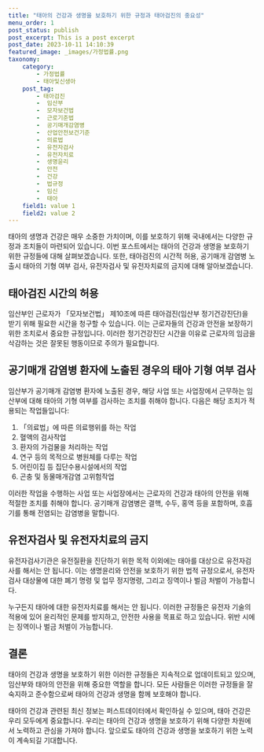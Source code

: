 ```yaml
---
title: "태아의 건강과 생명을 보호하기 위한 규정과 태아검진의 중요성"
menu_order: 1
post_status: publish
post_excerpt: This is a post excerpt
post_date: 2023-10-11 14:10:39
featured_image: _images/가정법률.png
taxonomy:
    category:
        - 가정법률
        - 태아및신생아
    post_tag:
        - 태아검진
        -  임산부
        -  모자보건법
        -  근로기준법
        -  공기매개감염병
        -  산업안전보건기준
        -  의료법
        -  유전자검사
        -  유전자치료
        -  생명윤리
        -  안전
        -  건강
        -  법규정
        -  임신
        -  태아
    field1: value 1
    field2: value 2
---
```



태아의 생명과 건강은 매우 소중한 가치이며, 이를 보호하기 위해 국내에서는 다양한 규정과 조치들이 마련되어 있습니다. 이번 포스트에서는 태아의 건강과 생명을 보호하기 위한 규정들에 대해 살펴보겠습니다. 또한, 태아검진의 시간적 허용, 공기매개 감염병 노출시 태아의 기형 여부 검사, 유전자검사 및 유전자치료의 금지에 대해 알아보겠습니다.

## 태아검진 시간의 허용

임산부인 근로자가 「모자보건법」 제10조에 따른 태아검진(임산부 정기건강진단)을 받기 위해 필요한 시간을 청구할 수 있습니다. 이는 근로자들의 건강과 안전을 보장하기 위한 조치로서 중요한 규정입니다. 이러한 정기건강진단 시간을 이유로 근로자의 임금을 삭감하는 것은 잘못된 행동이므로 주의가 필요합니다.

## 공기매개 감염병 환자에 노출된 경우의 태아 기형 여부 검사

임산부가 공기매개 감염병 환자에 노출된 경우, 해당 사업 또는 사업장에서 근무하는 임산부에 대해 태아의 기형 여부를 검사하는 조치를 취해야 합니다. 다음은 해당 조치가 적용되는 작업들입니다:

1. 「의료법」에 따른 의료행위를 하는 작업
2. 혈액의 검사작업
3. 환자의 가검물을 처리하는 작업
4. 연구 등의 목적으로 병원체를 다루는 작업
5. 어린이집 등 집단수용시설에서의 작업
6. 곤충 및 동물매개감염 고위험작업

이러한 작업을 수행하는 사업 또는 사업장에서는 근로자의 건강과 태아의 안전을 위해 적절한 조치를 취해야 합니다. 공기매개 감염병은 결핵, 수두, 홍역 등을 포함하며, 호흡기를 통해 전염되는 감염병을 말합니다.

## 유전자검사 및 유전자치료의 금지

유전자검사기관은 유전질환을 진단하기 위한 목적 이외에는 태아를 대상으로 유전자검사를 해서는 안 됩니다. 이는 생명윤리와 안전을 보호하기 위한 법적 규정으로서, 유전자검사 대상물에 대한 폐기 명령 및 업무 정지명령, 그리고 징역이나 벌금 처벌이 가능합니다.

누구든지 태아에 대한 유전자치료를 해서는 안 됩니다. 이러한 규정들은 유전자 기술의 적용에 있어 윤리적인 문제를 방지하고, 안전한 사용을 목표로 하고 있습니다. 위반 시에는 징역이나 벌금 처벌이 가능합니다.

## 결론

태아의 건강과 생명을 보호하기 위한 이러한 규정들은 지속적으로 업데이트되고 있으며, 임산부와 태아의 안전을 위해 중요한 역할을 합니다. 모든 사람들은 이러한 규정들을 잘 숙지하고 준수함으로써 태아의 건강과 생명을 함께 보호해야 합니다.

태아의 건강과 관련된 최신 정보는 퍼스트데이터에서 확인하실 수 있으며, 태아 건강은 우리 모두에게 중요합니다. 우리는 태아의 건강과 생명을 보호하기 위해 다양한 차원에서 노력하고 관심을 가져야 합니다. 앞으로도 태아의 건강과 생명을 보호하기 위한 노력이 계속되길 기대합니다.

